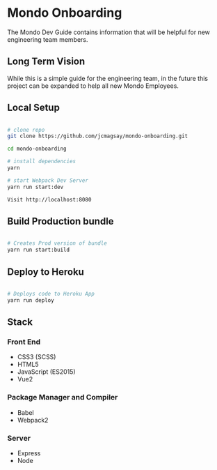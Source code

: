 # Mondo Onboarding

The Mondo Dev Guide contains information that will be helpful for new engineering team members.


## Long Term Vision

While this is a simple guide for the engineering team, in the future this project can be expanded to help all new Mondo Employees.


## Local Setup

``` bash

# clone repo
git clone https://github.com/jcmagsay/mondo-onboarding.git

cd mondo-onboarding

# install dependencies
yarn

# start Webpack Dev Server
yarn run start:dev

Visit http://localhost:8080

```

## Build Production bundle

``` bash

# Creates Prod version of bundle
yarn run start:build

```

## Deploy to Heroku

``` bash

# Deploys code to Heroku App
yarn run deploy

```



## Stack

### Front End
- CSS3 (SCSS)
- HTML5
- JavaScript (ES2015)
- Vue2

### Package Manager and Compiler
- Babel
- Webpack2

### Server
- Express
- Node

